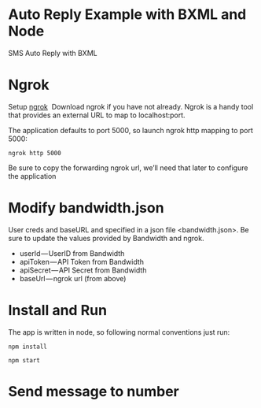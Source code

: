 # Auto Reply Example with BXML and Node
SMS Auto Reply with BXML

# Ngrok
Setup [ngrok](https://ngrok.com/)  Download ngrok if you have not already. Ngrok is a handy tool that provides an external URL to map to localhost:port. 

The application defaults to port 5000, so launch ngrok http mapping to port 5000:

```ngrok http 5000```

Be sure to copy the forwarding ngrok url, we’ll need that later to configure the application

# Modify bandwidth.json
User creds and baseURL and specified in a json file <bandwidth.json>. Be sure to update the values provided by Bandwidth and ngrok. 

* userId — UserID from Bandwidth
* apiToken — API Token from Bandwidth
* apiSecret — API Secret from Bandwidth
* baseUrl — ngrok url (from above)

# Install and Run
The app is written in node, so following normal conventions just run:

```npm install```

```npm start```

# Send message to number
